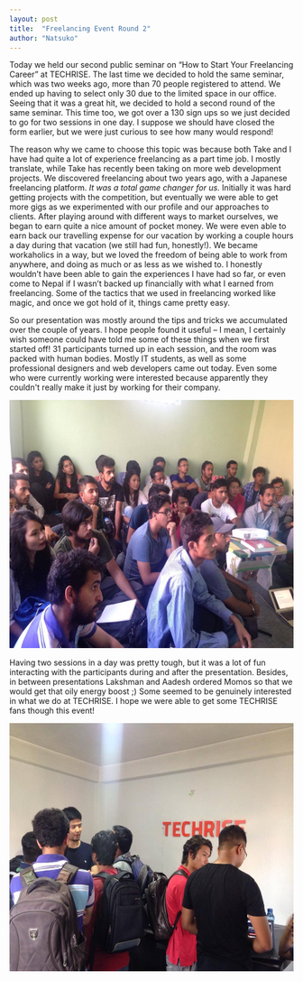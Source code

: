 ```yaml
---
layout: post
title:  "Freelancing Event Round 2"
author: "Natsuko"
---
```




Today we held our second public seminar on “How to Start Your Freelancing Career” at TECHRISE. The last time we decided to hold the same seminar, which was two weeks ago, more than 70 people registered to attend. We ended up having to select only 30 due to the limited space in our office. Seeing that it was a great hit, we decided to hold a second round of the same seminar. This time too, we got over a 130 sign ups so we just decided to go for two sessions in one day. I suppose we should have closed the form earlier, but we were just curious to see how many would respond!

The reason why we came to choose this topic was because both Take and I have had quite a lot of experience freelancing as a part time job. I mostly translate, while Take has recently been taking on more web development projects. We discovered freelancing about two years ago, with a Japanese freelancing platform. <i>It was a total game changer for us.</i> Initially it was hard getting projects with the competition, but eventually we were able to get more gigs as we experimented with our profile and our approaches to clients. After playing around with different ways to market ourselves, we began to earn quite a nice amount of pocket money. We were even able to earn back our travelling expense for our vacation by working a couple hours a day during that vacation (we still had fun, honestly!). We became workaholics in a way, but we loved the freedom of being able to work from anywhere, and doing as much or as less as we wished to. I honestly wouldn’t have been able to gain the experiences I have had so far, or even come to Nepal if I wasn’t backed up financially with what I earned from freelancing. Some of the tactics that we used in freelancing worked like magic, and once we got hold of it, things came pretty easy. 

So our presentation was mostly around the tips and tricks we accumulated over the couple of years. I hope people found it useful – I mean, I certainly wish someone could have told me some of these things when we first started off! 31 participants turned up in each session, and the room was packed with human bodies. Mostly IT students, as well as some professional designers and web developers came out today. Even some who were currently working were interested because apparently they couldn't really make it just by working for their company. 

<img src="/assets/freelance2.jpg" style="height:440px; width:590px;">

Having two sessions in a day was pretty tough, but it was a lot of fun interacting with the participants during and after the presentation. Besides, in between presentations Lakshman and Aadesh ordered Momos so that we would get that oily energy boost ;) 
Some seemed to be genuinely interested in what we do at TECHRISE. I hope we were able to get some TECHRISE fans though this event! 

<img src="/assets/freelance1.jpg" style="height:440px; width:590px;">